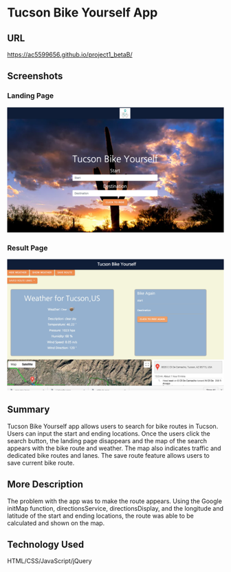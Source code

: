 # Tucson Bike Yourself App

## URL

https://ac5599656.github.io/project1_betaB/

## Screenshots

### Landing Page
![](assets/images/landing_page.png)

### Result Page
![](assets/images/result.png)

## Summary

Tucson Bike Yourself app allows users to search for bike routes in Tucson.  
Users can input the start and ending locations.  Once the users click 
the search button, the landing page disappears and the map of the search 
appears with the bike route and weather.  The map also indicates traffic and 
dedicated bike routes and lanes.  The save route feature allows users to save 
current bike route.  

## More Description
The problem with the app was to make the route appears.  Using the Google initMap function,
directionsService, directionsDisplay, and the longitude and latitude of the start and ending 
locations, the route was able to be calculated and shown on the map.  


## Technology Used

HTML/CSS/JavaScript/jQuery